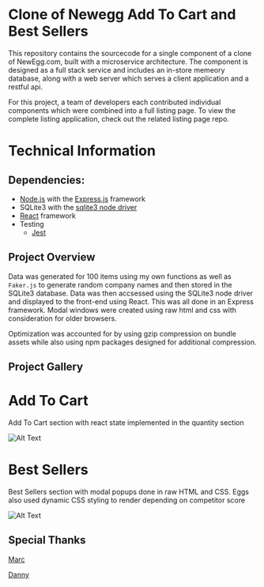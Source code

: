 # Clone of Newegg Add To Cart and Best Sellers

This repository contains the sourcecode for a single component of a clone of NewEgg.com, built with a microservice architecture. The component is designed as a full stack service and includes an in-store memeory database, along with a web server which serves a client application and a restful api. 

For this project, a team of developers each contributed individual components which were combined into a full listing page. To view the complete listing application, check out the related listing page repo.

# Technical Information

## Dependencies:
- [Node.js](https://github.com/nodejs/node) with the [Express.js](https://github.com/expressjs/express) framework
- SQLite3 with the [sqlite3 node driver](https://www.npmjs.com/package/sqlite3)
- [React](https://github.com/facebook/react) framework
- Testing
  - [Jest](https://github.com/facebook/jest)

## Project Overview

Data was generated for 100 items using my own functions as well as ```Faker.js``` to generate random company names and then stored in the SQLite3 database. Data was then accsessed using the SQLite3 node driver and displayed to the front-end using React. This was all done in an Express framework. Modal windows were created using raw html and css with consideration for older browsers.

Optimization was accounted for by using gzip compression on bundle assets while also using npm packages designed for additional compression. 

## Project Gallery

# Add To Cart

Add To Cart section with react state implemented in the quantity section

![Alt Text](https://media.giphy.com/media/1mhN4kBJvNhQmjsVLI/giphy.gif)

# Best Sellers
Best Sellers section with modal popups done in raw HTML and CSS. Eggs also used dynamic CSS styling to render depending on competitor score

![Alt Text](https://media.giphy.com/media/uWnpISgrnIiXaaaHeP/giphy.gif)

## Special Thanks
[Marc](https://github.com/omenwolf)

[Danny](https://github.com/dmaziad)
